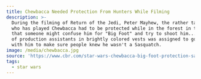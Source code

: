 ```yaml
---
title: Chewbacca Needed Protection From Hunters While Filming
description: >-
  During the filming of Return of the Jedi, Peter Mayhew, the rather tall actor
  who has played Chewbacca had to be protected while in the forest in the fears
  that someone might confuse him for "Big Foot" and try to shoot him... A group
  of production assistants in brightly colored vests was assigned to go around
  with him to make sure people knew he wasn't a Sasquatch.
image: /media/chewbacca.jpg
source: 'https://www.cbr.com/star-wars-chewbacca-big-foot-protection-sasquatch/'
tags:
  - star wars
---
```


